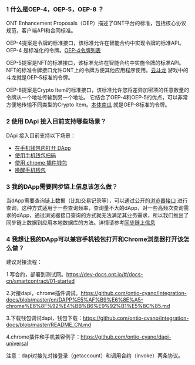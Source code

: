 
### 1 什么是OEP-4，OEP-5，OEP-8 ？

ONT Enhancement Proposals（OEP）描述了ONT平台的标准，包括核心协议规范，客户端API和合同标准。

OEP-4提案是令牌的标准接口，该标准允许在智能合约中实现令牌的标准API。OEP-4 是标准化的令牌。[OEP-4令牌列表](https://explorer.ont.io/token/list/oep4/10/1)

OEP-5提案是NFT的标准接口，该标准允许在智能合约中实施令牌的标准API。NFT的标准令牌接口允许ONT上的令牌方便其他应用程序使用。[云斗龙](https://hyd-go.alfakingdom.com/) 游戏中的斗龙就是OEP-5标准的令牌。

OEP-8提案是Crypto Item的标准接口，该标准允许您将差异加密项的任意数量的令牌从一个地址传输到另一个地址。 它结合了OEP-4和OEP-5的优点，可以非常方便地传输不同类型的Crypto Item。[本体南瓜](https://explorer.ont.io/token/detail/oep8/edf64937ca304ea8180fa92e2de36dc0a33cc712/10/1) 就是OEP-8标准的令牌。

### 2 使用 DApi 接入目前支持哪些场景？

DApi 接入目前支持以下场景：
- [在手机钱包内打开 DApp](https://dev-docs.ont.io/#/docs-cn/dApp-Integration/01-DAppDocking-Wallet-Opens-DApp)
- [使用手机钱包扫码](https://dev-docs.ont.io/#/docs-cn/dApp-Integration/02-DAppDocking-QRcode)
- [使用 chrome 插件钱包](https://dev-docs.ont.io/#/docs-cn/dApp-Integration/03-DAppDocking-use-chrome-extension-wallet)
- [唤醒手机钱包](https://dev-docs.ont.io/#/docs-cn/dApp-Integration/06-DAppDocking-Wake-up)

### 3 我的DApp需要同步链上信息该怎么做？

当dApp需要查询链上数据（比如交易记录等），可以通过公开的[浏览器接口](https://dev-docs.ont.io/#/docs-cn/explorer/overview) 进行查询，这种方式适用于一些查询频率，查询量不大的dApp，对一些高频次查询需求的dApp，通过浏览器接口查询的方式就无法满足其业务需求，所以我们推出了同步链上数据到应用本地数据库的方法。详情请参考[同步链上信息](https://dev-docs.ont.io/#/docs-cn/dApp-Integration/05-DAppDocking-Sync)

### 4 我想让我的DApp可以兼容手机钱包打开和Chrome浏览器打开该怎么做？

建议对接流程：

1.写合约，部署到测试网。https://dev-docs.ont.io/#/docs-cn/smartcontract/01-started

2.对接dapi，chrome插件调试。https://github.com/ontio-cyano/integration-docs/blob/master/cn/DAPP%E5%AF%B9%E6%8E%A5-chrome%E6%8F%92%E4%BB%B6%E9%92%B1%E5%8C%85.md

3.下载钱包调试dapi，钱包下载：https://github.com/ontio-cyano/integration-docs/blob/master/README_CN.md

4.chrome插件和手机兼容例子：https://github.com/ontio-cyano/dapi-universal

注意：dapi对接先对接登录（getaccount）和调用合约（invoke）两条协议。


